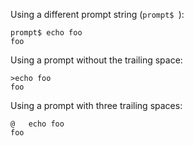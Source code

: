 Using a different prompt string (`prompt$ `):

    prompt$ echo foo
    foo

Using a prompt without the trailing space:

    >echo foo
    foo

Using a prompt with three trailing spaces:

    @   echo foo
    foo
